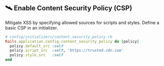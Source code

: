 ## 🛰️ Enable Content Security Policy (CSP)
Mitigate XSS by specifying allowed sources for scripts and styles. Define a basic CSP in an initializer.

```ruby
# config/initializers/content_security_policy.rb
Rails.application.config.content_security_policy do |policy|
  policy.default_src :self
  policy.script_src  :self, 'https://trusted.cdn.com'
  policy.style_src   :self
end
```

